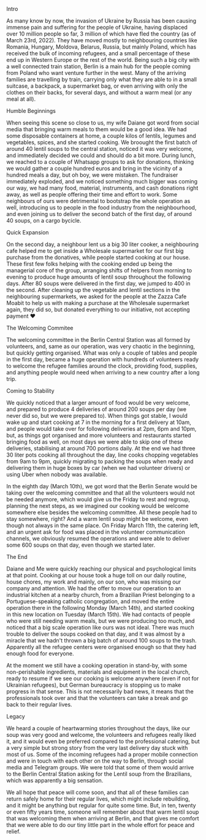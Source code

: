 Intro

As many know by now, the invasion of Ukraine by Russia has been causing immense pain and suffering for the people of Ukraine, having displaced over 10 million people so far, 3 million of which have fled the country (as of March 23rd, 2022). They have moved mostly to neighbouring countries like Romania, Hungary, Moldova, Belarus, Russia, but mainly Poland, which has received the bulk of incoming refugees, and a small percentage of these end up in Western Europe or the rest of the world. Being such a big city with a well connected train station, Berlin is a main hub for the people coming from Poland who want venture further in the west. Many of the arriving families are travelling by train, carrying only what they are able to in a small suitcase, a backpack, a supermarket bag, or even arriving with only the clothes on their backs, for several days, and without a warm meal (or any meal at all).

Humble Beginnings

When seeing this scene so close to us, my wife Daiane got word from social media that bringing warm meals to them would be a good idea. We had some disposable containers at home, a couple kilos of lentils, legumes and vegetables, spices, and she started cooking. We broought the first batch of around 40 lentil soups to the central station, noticed it was very welcome, and immediately decided we could and should do a bit more. During lunch, we reached to a couple of Whatsapp groups to ask for donations, thinking we would gather a couple hundred euros and bring in the vicinity of a hundred meals a day, but oh boy, we were mistaken. The fundraiser immediately exploded, and we noticed something much bigger was coming our way, we had many food, material, instruments, and cash donations right away, as well as people offering their time and effort to work. Some neighbours of ours were detrimental to bootstrap the whole operation as well, introducing us to people in the food industry from the neighbourhood, and even joining us to deliver the second batch of the first day, of around 40 soups, on a cargo bycicle.

Quick Expansion

On the second day, a neighbour lent us a big 30 liter cooker, a neighbouring cafe helped me to get inside a Wholesale supermarket for our first big purchase from the donatives, while people started cooking at our house. These first few folks helping with the cooking ended up being the managerial core of the group, arranging shifts of helpers from morning to evening to produce huge amounts of lentil soup throughout the following days. After 80 soups were delivered in the first day, we jumped to 400 in the second. After cleaning up the vegetable and lentil sections in the neighbouring supermarkets, we asked for the people at the Zazza Cafe Moabit to help us with making a purchase at the Wholesale supermarket again, they did so, but donated everything to our initiative, not accepting payment :heart:

The Welcoming Commitee

The welcoming committee in the Berlin Central Station was all formed by volunteers, and, same as our operation, was very chaotic in the beginning, but quickly getting organised. What was only a couple of tables and people in the first day, became a huge operation with hundreds of volunteers ready to welcome the refugee families around the clock, providing food, supplies, and anything people would need when arriving to a new country after a long trip.

Coming to Stability

We quickly noticed that a larger amount of food would be very welcome, and prepared to produce 4 deliveries of around 200 soups per day (we never did so, but we were prepared to). When things got stable, I would wake up and start cooking at 7 in the morning for a first delivery at 10am, and people would take over for following deliveries at 2pm, 6pm and 10pm, but, as things got organised and more volunteers and restaurants started bringing food as well, on most days we were able to skip one of these deliveries, stabilising at around 700 portions daily. At the end we had three 30 liter pots cooking all throughout the day, line cooks chopping vegetables from 9am to 9pm, quickly migrating to packing the soups when ready and delivering them in huge boxes by car (when we had volunteer drivers) or using Uber when nobody was available.

In the eighth day (March 10th), we got word that the Berlin Senate would be taking over the welcoming committee and that all the volunteers would not be needed anymore, which would give us the Friday to rest and regroup, planning the next steps, as we imagined our cooking would be welcome somewhere else besides the welcoming committee. All these people had to stay somewhere, right? And a warm lentil soup might be welcome, even though not always in the same place. On Friday March 11th, the catering left, and an urgent ask for food was placed in the volunteer communication channels, we obviously resumed the operations and were able to deliver some 600 soups on that day, even though we started later.

The End

Daiane and Me were quickly reaching our physical and psychological limits at that point. Cooking at our house took a huge toll on our daily routine, house chores, my work and mainly, on our son, who was missing our company and attention. We had the offer to move our operation to an industrial kitchen at a nearby church, from a Brazilian Priest belonging to a Portuguese-speaking catholic congregation, and moved the entire operation there in the following Monday (March 14th), and started cooking in this new location on Tuesday (March 15th). We had contacts of people who were still needing warm meals, but we were producing too much, and noticed that a big scale operation like ours was not ideal. There was much trouble to deliver the soups cooked on that day, and it was almost by a miracle that we hadn't thrown a big batch of around 100 soups to the trash. Apparently all the refugee centers were organised enough so that they had enough food for everyone.

At the moment we still have a cooking operation in stand-by, with some non-perishable ingredients, materials and equipment in the local church, ready to resume if we see our cooking is welcome anywhere (even if not for Ukrainian refugees), but German bureaucracy is stopping us to make progress in that sense. This is not necessarily bad news, it means that the professionals took over and that the volunteers can take a break and go back to their regular lives.

Legacy

We heard a couple of heartwarming stories throughout the days, like our soup was very good and welcome, the volunteers and refugees really liked it, and it would even be preferred compared to the professional catering, but a very simple but strong story from the very last delivery day stuck with most of us. Some of the incoming refugees had a proper mobile connection and were in touch with each other on the way to Berlin, through social media and Telegram groups. We were told that some of them would arrive to the Berlin Central Station asking for the Lentil soup from the Brazilians, which was apparently a big sensation.

We all hope that peace will come soon, and that all of these families can return safely home for their regular lives, which might include rebuilding, and it might be anything but regular for quite some time. But, in ten, twenty or even fifty years time, someone will remember about that warm lentil soup that was welcoming them when arriving at Berlin, and that gives me comfort that we were able to do our tiny little part in the whole effort for peace and relief.
